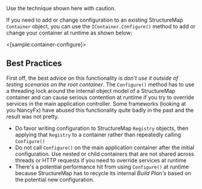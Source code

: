 <!--Title: Changing Configuration at Runtime-->
<!--Url: changing-configuration-at-runtime-->


<div class="alert alert-info" role="alert">Use the technique shown here with caution.</div>


If you need to add or change configuration to an existing StructureMap `Container` object, you can use the `IContainer.Configure()` method
to add or change your container at runtime as shown below:

<[sample:container-configure]>

## Best Practices

First off, the best advice on this functionality is _don't use it outside of testing scenarios on the root container_. The `Configure()` method has to use a threading lock around the internal object model of a StructureMap container and can cause serious contention at runtime if you try to override services in the main application controller. Some frameworks (looking at you NancyFx) have abused this functionality quite badly in the past and the result was not pretty.

* Do favor writing configuration to StructureMap `Registry` objects, then applying that `Registry` to a container rather than repeatedly calling `Configure()`
* Do not call `Configure()` on the main application container after the initial configuration. Use nested or child containers that are not shared across threads or HTTP requests if you need to override services at runtime
* There's a potential performance hit from using `Configure()` at runtime because StructureMap has to recycle its internal _Build Plan's_ based on
the potential new configuration.
 
